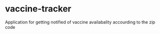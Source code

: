 # vaccine-tracker
Application for getting notified of vaccine availabality accourding to the zip code
